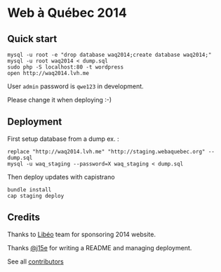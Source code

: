 # Web à Québec 2014

## Quick start

    mysql -u root -e "drop database waq2014;create database waq2014;"
    mysql -u root waq2014 < dump.sql
    sudo php -S localhost:80 -t wordpress
    open http://waq2014.lvh.me

User `admin` password is `qwe123` in development.

Please change it when deploying :-)

## Deployment

First setup database from a dump ex. :

    replace "http://waq2014.lvh.me" "http://staging.webaquebec.org" -- dump.sql
    mysql -u waq_staging --password=X waq_staging < dump.sql

Then deploy updates with capistrano

    bundle install
    cap staging deploy

## Credits

Thanks to [Libéo](http://libeo.com) team for sponsoring 2014 website. 

Thanks [@j15e](http://j15e.com) for writing a README and managing deployment.

See all [contributors](https://github.com/webaquebec/webaquebec2014/graphs/contributors)
